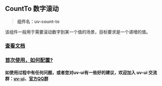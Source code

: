 ## CountTo 数字滚动

> **组件名：uv-count-to**

该组件一般用于需要滚动数字到某一个值的场景，目标要求是一个递增的值。

### <a href="https://www.uvui.cn/components/countTo.html" target="_blank">查看文档</a>

### <a href="https://www.uvui.cn/components/quickstart.html" target="_blank">首次使用，如何配置?</a>

#### 如使用过程中有任何问题，或者您对uv-ui有一些好的建议，欢迎加入 uv-ui 交流群：<a href="https://ext.dcloud.net.cn/plugin?id=12287" target="_blank">uv-ui</a>、<a href="https://www.uvui.cn/components/addQQGroup.html" target="_blank">官方QQ群</a>
